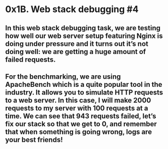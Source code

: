 0x1B. Web stack debugging #4
===

In this web stack debugging task, we are testing how well our web server setup featuring Nginx is doing under pressure and it turns out it’s not doing well: we are getting a huge amount of failed requests.
------------------------------------------------

For the benchmarking, we are using ApacheBench which is a quite popular tool in the industry. It allows you to simulate HTTP requests to a web server. In this case, I will make 2000 requests to my server with 100 requests at a time. We can see that 943 requests failed, let’s fix our stack so that we get to 0, and remember that when something is going wrong, logs are your best friends!
-------------------------------------------------
